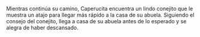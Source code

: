 Mientras continúa su camino, Caperucita encuentra un lindo conejito que le muestra un atajo para llegar más rápido a la casa de su abuela. Siguiendo el consejo del conejito, llega a casa de su abuela antes de lo esperado y se alegra de haber descansado.